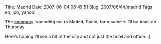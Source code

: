 Title: Madrid
Date: 2007-06-04 06:49:51
Slug: 2007/06/04/madrid
Tags: en, job, yahoo!


The [company][1] is sending me to Madrid, Spain, for a summit. I’ll be back on
Thursday.

Here’s hoping I’ll see a bit of the city and not just the hotel and office. ;)

   [1]: http://de.yahoo.com/
